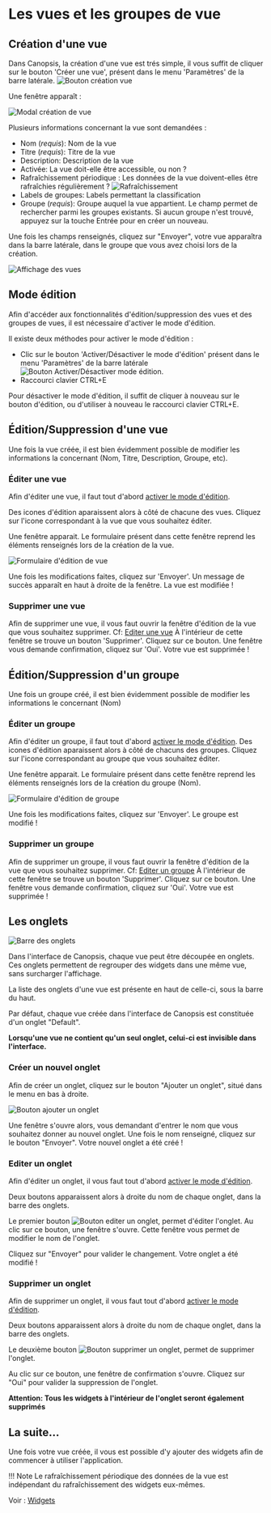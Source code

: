 # Les vues et les groupes de vue

## Création d'une vue

Dans Canopsis, la création d'une vue est trés simple, il vous suffit de cliquer sur le bouton 'Créer une vue', présent dans le menu 'Paramètres' de la barre latérale.
![Bouton création vue ](./img/bouton_creation_vue.png  "Bouton création vue ")

Une fenêtre apparaît : 

![Modal création de vue](./img/modal_creation_vue.png  "Modal création de vue")

Plusieurs informations concernant la vue sont demandées :

* Nom (*requis*): Nom de la vue
* Titre (*requis*): Titre de la vue
* Description: Description de la vue
* Activée: La vue doit-elle être accessible, ou non ?
* Rafraîchissement périodique : Les données de la vue doivent-elles être rafraîchies régulièrement ?
![Rafraîchissement](./img/rafraichissement_vues.png  "Rafraîchissement des vues")
* Labels de groupes: Labels permettant la classification
* Groupe (*requis*): Groupe auquel la vue appartient. Le champ permet de rechercher parmi les groupes existants. Si aucun groupe n'est trouvé, appuyez sur la touche Entrée pour en créer un nouveau.

Une fois les champs renseignés, cliquez sur "Envoyer", votre vue apparaîtra dans la barre latérale, dans le groupe que vous avez choisi lors de la création.

![Affichage des vues](./img/affichage_vues.gif  "Affichage des vues")

## Mode édition

Afin d'accéder aux fonctionnalités d'édition/suppression des vues et des groupes de vues, il est nécessaire d'activer le mode d'édition.

Il existe deux méthodes pour activer le mode d'édition :

- Clic sur le bouton 'Activer/Désactiver le mode d'édition' présent dans le menu 'Paramètres' de la barre latérale
![Bouton Activer/Désactiver mode édition](./img/toggle_edition_mode_button.png  "Bouton Activer/Désactiver mode édition").
- Raccourci clavier CTRL+E

Pour désactiver le mode d'édition, il suffit de cliquer à nouveau sur le bouton d'édition, ou d'utiliser à nouveau le raccourci clavier CTRL+E.

## Édition/Suppression d'une vue

Une fois la vue créée, il est bien évidemment possible de modifier les informations la concernant (Nom, Titre, Description, Groupe, etc).

### Éditer une vue

Afin d'éditer une vue, il faut tout d'abord [activer le mode d'édition](#mode-edition). 

Des icones d'édition aparaissent alors à côté de chacune des vues. Cliquez sur l'icone correspondant à la vue que vous souhaitez éditer.

Une fenêtre apparait. Le formulaire présent dans cette fenêtre reprend les éléments renseignés lors de la création de la vue.

![Formulaire d'édition de vue](./img/edition_vue.png  "Formulaire d'édition de vue")

Une fois les modifications faites, cliquez sur 'Envoyer'. Un message de succès apparaît en haut à droite de la fenêtre. La vue est modifiée !

### Supprimer une vue

Afin de supprimer une vue, il vous faut ouvrir la fenêtre d'édition de la vue que vous souhaitez supprimer. Cf: [Editer une vue](#editer-une-vue)
À l'intérieur de cette fenêtre se trouve un bouton 'Supprimer'. Cliquez sur ce bouton. Une fenêtre vous demande confirmation, cliquez sur 'Oui'. Votre vue est supprimée !

## Édition/Suppression d'un groupe

Une fois un groupe créé, il est bien évidemment possible de modifier les informations le concernant (Nom)

### Éditer un groupe

Afin d'éditer un groupe, il faut tout d'abord [activer le mode d'édition](#mode-edition). 
Des icones d'édition aparaissent alors à côté de chacuns des groupes. Cliquez sur l'icone correspondant au groupe que vous souhaitez éditer.

Une fenêtre apparait. Le formulaire présent dans cette fenêtre reprend les éléments renseignés lors de la création du groupe (Nom).

![Formulaire d'édition de groupe](./img/edition_groupe.png  "Formulaire d'édition de groupe")

Une fois les modifications faites, cliquez sur 'Envoyer'. Le groupe est modifié !

### Supprimer un groupe

Afin de supprimer un groupe, il vous faut ouvrir la fenêtre d'édition de la vue que vous souhaitez supprimer. Cf: [Editer un groupe](#editer-un-groupe)
À l'intérieur de cette fenêtre se trouve un bouton 'Supprimer'. Cliquez sur ce bouton. Une fenêtre vous demande confirmation, cliquez sur 'Oui'. Votre vue est supprimée !

## Les onglets

![Barre des onglets](./img/tabs_bar.png  "Barre des onglets")

Dans l'interface de Canopsis, chaque vue peut être découpée en onglets.
Ces onglets permettent de regrouper des widgets dans une même vue, sans surcharger l'affichage.

La liste des onglets d'une vue est présente en haut de celle-ci, sous la barre du haut.

Par défaut, chaque vue créée dans l'interface de Canopsis est constituée d'un onglet "Default".

**Lorsqu'une vue ne contient qu'un seul onglet, celui-ci est invisible dans l'interface.**

### Créer un nouvel onglet

Afin de créer un onglet, cliquez sur le bouton "Ajouter un onglet", situé dans le menu en bas à droite.

![Bouton ajouter un onglet](./img/add_tab_button.png  "Bouton ajouter un onglet")

Une fenêtre s'ouvre alors, vous demandant d'entrer le nom que vous souhaitez donner au nouvel onglet. Une fois le nom renseigné, cliquez sur le bouton "Envoyer". Votre nouvel onglet a été créé !

### Editer un onglet

Afin d'éditer un onglet, il vous faut tout d'abord [activer le mode d'édition](#mode-edition).

Deux boutons apparaissent alors à droite du nom de chaque onglet, dans la barre des onglets.

Le premier bouton ![Bouton editer un onglet](./img/edit_tab_button.png  "Bouton editer un onglet"), permet d'éditer l'onglet.
Au clic sur ce bouton, une fenêtre s'ouvre. Cette fenêtre vous permet de modifier le nom de l'onglet.

Cliquez sur "Envoyer" pour valider le changement. Votre onglet a été modifié !

### Supprimer un onglet

Afin de supprimer un onglet, il vous faut tout d'abord [activer le mode d'édition](#mode-edition).

Deux boutons apparaissent alors à droite du nom de chaque onglet, dans la barre des onglets.

Le deuxième bouton ![Bouton supprimer un onglet](./img/delete_tab_button.png  "Bouton supprimer un onglet"), permet de supprimer l'onglet.

Au clic sur ce bouton, une fenêtre de confirmation s'ouvre. Cliquez sur "Oui" pour valider la suppression de l'onglet.

**Attention: Tous les widgets à l'intérieur de l'onglet seront également supprimés**


## La suite...

Une fois votre vue créée, il vous est possible d'y ajouter des widgets afin de commencer à utiliser l'application.  

!!! Note
    Le rafraîchissement périodique des données de la vue est indépendant du rafraîchissement des widgets eux-mêmes.

Voir : [Widgets](../index.md)
